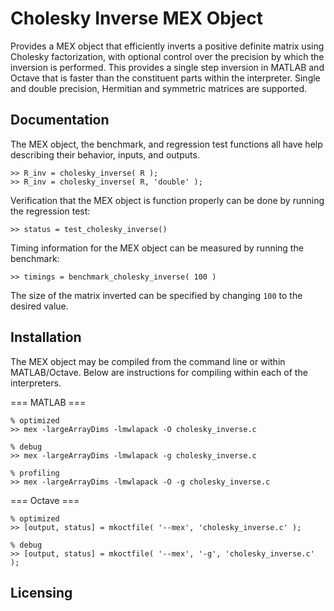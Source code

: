 Cholesky Inverse MEX Object
===========================

Provides a MEX object that efficiently inverts a positive definite matrix
using Cholesky factorization, with optional control over the precision by
which the inversion is performed.  This provides a single step inversion in
MATLAB and Octave that is faster than the constituent parts within the
interpreter.  Single and double precision, Hermitian and symmetric matrices
are supported.


Documentation
-------------
The MEX object, the benchmark, and regression test functions all have help
describing their behavior, inputs, and outputs.

    >> R_inv = cholesky_inverse( R );
    >> R_inv = cholesky_inverse( R, 'double' );

Verification that the MEX object is function properly can be done by running
the regression test:

    >> status = test_cholesky_inverse()

Timing information for the MEX object can be measured by running the benchmark:

    >> timings = benchmark_cholesky_inverse( 100 )

The size of the matrix inverted can be specified by changing `100` to the
desired value.

Installation
------------
The MEX object may be compiled from the command line or within MATLAB/Octave.
Below are instructions for compiling within each of the interpreters.

=== MATLAB ===

    % optimized
    >> mex -largeArrayDims -lmwlapack -O cholesky_inverse.c
    
    % debug
    >> mex -largeArrayDims -lmwlapack -g cholesky_inverse.c
    
    % profiling
    >> mex -largeArrayDims -lmwlapack -O -g cholesky_inverse.c

=== Octave ===

    % optimized
    >> [output, status] = mkoctfile( '--mex', 'cholesky_inverse.c' );
    
    % debug
    >> [output, status] = mkoctfile( '--mex', '-g', 'cholesky_inverse.c' );

Licensing
---------
